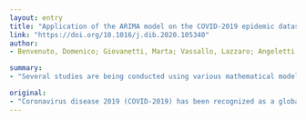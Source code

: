 ```yaml
---
layout: entry
title: "Application of the ARIMA model on the COVID-2019 epidemic dataset"
link: "https://doi.org/10.1016/j.dib.2020.105340"
author:
- Benvenuto, Domenico; Giovanetti, Marta; Vassallo, Lazzaro; Angeletti, Silvia; Ciccozzi, Massimo

summary:
- "Several studies are being conducted using various mathematical models to predict the probable evolution of this epidemic. These mathematical models based on various factors and analyses are subject to potential bias. We performed Auto Regressive Integrated Moving Average model prediction on the Johns Hopkins epidemiological data. For further comparison or for future perspective, case definition and data collection have to be maintained in real time. This is a simple econometric model that could be useful to predict spread of COVID-2019."

original:
- "Coronavirus disease 2019 (COVID-2019) has been recognized as a global threat, and several studies are being conducted using various mathematical models to predict the probable evolution of this epidemic. These mathematical models based on various factors and analyses are subject to potential bias. Here, we propose a simple econometric model that could be useful to predict the spread of COVID-2019. We performed Auto Regressive Integrated Moving Average (ARIMA) model prediction on the Johns Hopkins epidemiological data to predict the epidemiological trend of the prevalence and incidence of COVID-2019. For further comparison or for future perspective, case definition and data collection have to be maintained in real time."
---
```


